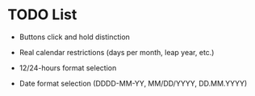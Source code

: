 TODO List
=========

- Buttons click and hold distinction

- Real calendar restrictions (days per month, leap year, etc.)
- 12/24-hours format selection
- Date format selection (DDDD-MM-YY, MM/DD/YYYY, DD.MM.YYYY)